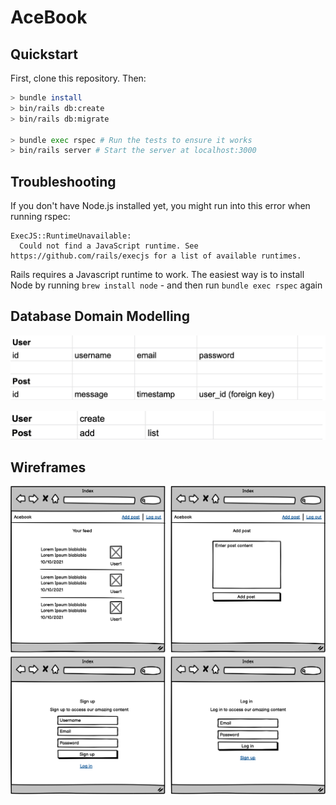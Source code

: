 # AceBook

## Quickstart

First, clone this repository. Then:

```bash
> bundle install
> bin/rails db:create
> bin/rails db:migrate

> bundle exec rspec # Run the tests to ensure it works
> bin/rails server # Start the server at localhost:3000
```

## Troubleshooting

If you don't have Node.js installed yet, you might run into this error when running rspec:

```
ExecJS::RuntimeUnavailable:
  Could not find a JavaScript runtime. See https://github.com/rails/execjs for a list of available runtimes.
 ```

Rails requires a Javascript runtime to work. The easiest way is to install Node by running `brew install node` - and then run `bundle exec rspec` again

## Database Domain Modelling

![Database domain Modelling](https://github.com/Jessocxz98/acebook-anti-social-media-inc/blob/main/app/assets/images/MVP/image.png)

![Database domain Modelling](https://github.com/Jessocxz98/acebook-anti-social-media-inc/blob/main/app/assets/images/MVP/image%20(1).png)

## Wireframes
![Wireframes](https://github.com/Jessocxz98/acebook-anti-social-media-inc/blob/main/app/assets/images/MVP/Wireframes.png)